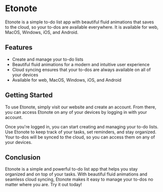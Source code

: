 <div class="request-:R2d6:-1 markdown prose dark:prose-invert break-words light"><h1>Etonote</h1><p>Etonote is a simple to-do list app with beautiful fluid animations that saves to the cloud, so your to-dos are available everywhere. It is available for web, MacOS, Windows, iOS, and Android.</p><h2>Features</h2><ul><li>Create and manage your to-do lists</li><li>Beautiful fluid animations for a modern and intuitive user experience</li><li>Cloud syncing ensures that your to-dos are always available on all of your devices</li><li>Available for web, MacOS, Windows, iOS, and Android</li></ul><h2>Getting Started</h2><p>To use Etonote, simply visit our website and create an account. From there, you can access Etonote on any of your devices by logging in with your account.</p><p>Once you're logged in, you can start creating and managing your to-do lists. Use Etonote to keep track of your tasks, set reminders, and stay organized. Your to-dos will be synced to the cloud, so you can access them on any of your devices.</p><h2>Conclusion</h2><p>Etonote is a simple and powerful to-do list app that helps you stay organized and on top of your tasks. With beautiful fluid animations and seamless cloud syncing, Etonote makes it easy to manage your to-dos no matter where you are. Try it out today!</p></div>